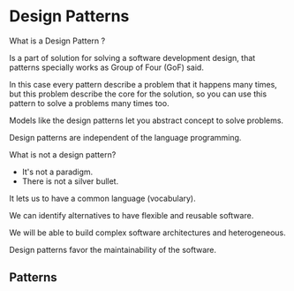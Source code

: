 Design Patterns
===============


What is a Design Pattern ?

Is a part of solution for solving a software development design, 
that patterns specially works as Group of Four (GoF) said.

In this case every pattern describe a problem that it happens many 
times, but this problem describe the core for the solution, so
you can use this pattern to solve a problems many times too.

Models like the design patterns let you abstract concept to solve
problems.

Design patterns are independent of the language programming.

What is not a design pattern?
- It's not a paradigm.
- There is not a silver bullet.

It lets us to have a common language (vocabulary).

We can identify alternatives to have flexible and reusable software.

We will be able to build complex software architectures and heterogeneous.

Design patterns favor the maintainability of the software.


Patterns
--------








